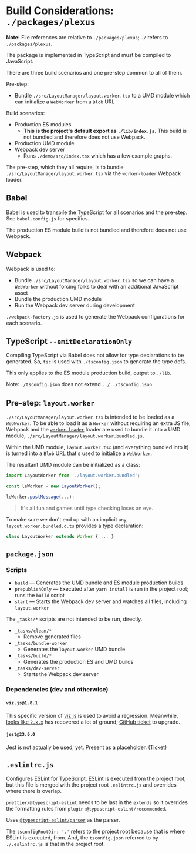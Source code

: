 # Build Considerations: `./packages/plexus`

**Note:** File references are relative to `./packages/plexus`; `./` refers to `./packages/plexus`.

The package is implemented in TypeScript and must be compiled to JavaScript.

There are three build scenarios and one pre-step common to all of them.

Pre-step:

- Bundle `./src/LayoutManager/layout.worker.tsx` to a UMD module which can initialize a `WebWorker` from a `Blob` URL

Build scenarios:

- Production ES modules
  - **This is the project's default export as `./lib/index.js`.** This build is not bundled and therefore does not use Webpack.
- Production UMD module
- Webpack dev server
  - Runs `./demo/src/index.tsx` which has a few example graphs.

The pre-step, which they all require, is to bundle `./src/LayoutManager/layout.worker.tsx` via the `worker-loader` Webpack loader.

## Babel

Babel is used to transpile the TypeScript for all scenarios and the pre-step. See `babel.config.js` for specifics.

The production ES module build is not bundled and therefore does not use Webpack.

## Webpack

Webpack is used to:

- Bundle `./src/LayoutManager/layout.worker.tsx` so we can have a `WebWorker` without forcing folks to deal with an additional JavaScript asset
- Bundle the production UMD module
- Run the Webpack dev server during development

`./webpack-factory.js` is used to generate the Webpack configurations for each scenario.

## TypeScript `--emitDeclarationOnly`

Compiling TypeScript via Babel does not allow for type declarations to be generated. So, `tsc` is used with `./tsconfig.json` to generate the type defs.

This only applies to the ES module production build, output to `./lib`.

Note: `./tsconfig.json` does not extend `../../tsconfig.json`.

## Pre-step: `layout.worker`

`./src/LayoutManager/layout.worker.tsx` is intended to be loaded as a `WebWorker`. To be able to load it as a `Worker` without requiring an extra JS file, Webpack and the [`worker-loader`](https://github.com/webpack-contrib/worker-loader) loader are used to bundle it into a UMD module, `./src/LayoutManager/layout.worker.bundled.js`.

Within the UMD module, `layout.worker.tsx` (and everything bundled into it) is turned into a `Blob` URL that's used to initialize a `WebWorker`.

The resultant UMD module can be initialized as a class:

```ts
import LayoutWorker from './layout.worker.bundled';

const leWorker = new LayoutWorker();

leWorker.postMessage(...);
```

> It's all fun and games until type checking loses an eye.

To make sure we don't end up with an implicit `any`, `layout.worker.bundled.d.ts` provides a type declaration:

```ts
class LayoutWorker extends Worker { ... }
```

## `package.json`

### Scripts

- `build` — Generates the UMD bundle and ES module production builds
- `prepublishOnly` — Executed after `yarn install` is run in the project root; runs the `build` script
- `start` — Starts the Webpack dev server and watches all files, including `layout.worker`

The `_tasks/*` scripts are not intended to be run, directly.

- `_tasks/clean/*`
  - Remove generated files
- `_tasks/bundle-worker`
  - Generates the `layout.worker` UMD bundle
- `_tasks/build/*`
  - Generates the production ES and UMD builds
- `_tasks/dev-server`
  - Starts the Webpack dev server

### Dependencies (dev and otherwise)

#### `viz.js@1.8.1`

This specific version of [viz.js](https://github.com/mdaines/viz.js) is used to avoid a regression. Meanwhile, [looks like `2.x.x`](https://github.com/mdaines/viz.js/issues/120#issuecomment-389281407) has recovered a lot of ground; [GitHub ticket](https://github.com/jaegertracing/jaeger-ui/issues/339) to upgrade.

#### `jest@23.6.0`

Jest is not actually be used, yet. Present as a placeholder. ([Ticket](https://github.com/jaegertracing/jaeger-ui/issues/340))

## `.eslintrc.js`

Configures ESLint for TypeScript. ESLint is executed from the project root, but this file is merged with the project root `.eslintrc.js` and overrides where there is overlap.

`prettier/@typescript-eslint` needs to be last in the `extends` so it overrides the formatting rules from `plugin:@typescript-eslint/recommended`.

Uses [`@typescript-eslint/parser`](https://github.com/typescript-eslint/typescript-eslint/tree/master/packages/parser) as the parser.

The `tsconfigRootDir: '.'` refers to the project root because that is where ESLint is executed, from. And, the `tsconfig.json` referred to by `./.eslintrc.js` is that in the project root.
